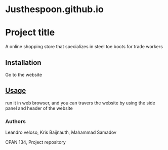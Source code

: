 # Justhespoon.github.io

# Project title
A online shopping store that specializes in steel toe boots for trade workers

## Installation
Go to the website

## <u>Usage</u>
run it in web browser, and you can travers the website by using the side panel and header of the website

### Authors
Leandro veloso, Kris Baijnauth, Mahammad Samadov


CPAN 134, Project repository
